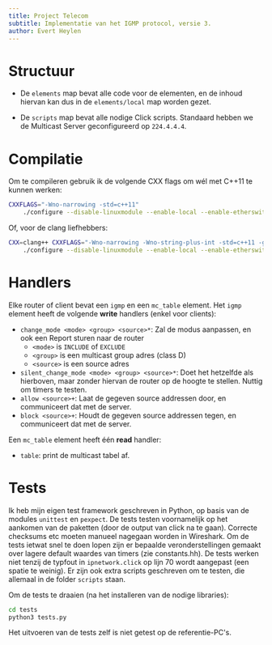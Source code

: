 ```yaml
---
title: Project Telecom
subtitle: Implementatie van het IGMP protocol, versie 3.
author: Evert Heylen
---
```


# Structuur

  - De `elements` map bevat alle code voor de elementen, en de inhoud hiervan kan dus in de `elements/local` map worden gezet.
  
  - De `scripts` map bevat alle nodige Click scripts. Standaard hebben we de Multicast Server geconfigureerd op `224.4.4.4`.
  
  
# Compilatie

Om te compileren gebruik ik de volgende CXX flags om wél met C++11 te kunnen werken:

```bash
CXXFLAGS="-Wno-narrowing -std=c++11" 
	./configure --disable-linuxmodule --enable-local --enable-etherswitch
```

Of, voor de clang liefhebbers:

```bash
CXX=clang++ CXXFLAGS="-Wno-narrowing -Wno-string-plus-int -std=c++11 -g"
	./configure --disable-linuxmodule --enable-local --enable-etherswitch
```

# Handlers

Elke router of client bevat een `igmp` en een `mc_table` element. Het `igmp` element heeft de volgende **write** handlers (enkel voor clients):

  - `change_mode <mode> <group> <source>*`: Zal de modus aanpassen, en ook een Report sturen naar de router
    - `<mode>` is `INCLUDE` of `EXCLUDE`
    - `<group>` is een multicast group adres (class D)
    - `<source>` is een source adres
  - `silent_change_mode <mode> <group> <source>*`: Doet het hetzelfde als hierboven, maar zonder hiervan de router op de hoogte te stellen. Nuttig om timers te testen.
  - `allow <source>+`: Laat de gegeven source addressen door, en communiceert dat met de server.
  - `block <source>+`: Houdt de gegeven source addressen tegen, en communiceert dat met de server.

Een `mc_table` element heeft één **read** handler:

  - `table`: print de multicast tabel af.

  
# Tests

Ik heb mijn eigen test framework geschreven in Python, op basis van de modules `unittest` en `pexpect`. De tests testen voornamelijk op het aankomen van de paketten (door de output van click na te gaan). Correcte checksums etc moeten manueel nagegaan worden in Wireshark. Om de tests ietwat snel te doen lopen zijn er bepaalde veronderstellingen gemaakt over lagere default waardes van timers (zie constants.hh). De tests werken niet tenzij de typfout in `ipnetwork.click` op lijn 70 wordt aangepast (een spatie te weinig). Er zijn ook extra scripts geschreven om te testen, die allemaal in de folder `scripts` staan.

Om de tests te draaien (na het installeren van de nodige libraries):

```bash
cd tests
python3 tests.py
```

Het uitvoeren van de tests zelf is niet getest op de referentie-PC's.
